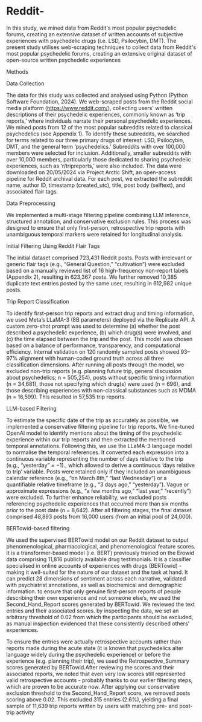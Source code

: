 # Reddit-
In this study, we mined data from Reddit's most popular psychedelic forums, creating an extensive dataset of written accounts of subjective experiences with psychedelic drugs (i.e. LSD, Psilocybin, DMT). 
The present study utilises web-scraping techniques to collect data from Reddit's most popular psychedelic forums, creating an extensive original dataset of open-source written psychedelic experiences

Methods

Data Collection

The data for this study was collected and analysed using Python (Python Software Foundation, 2024). We web-scraped posts from the Reddit social media platform (https://www.reddit.com/), collecting users' written descriptions of their psychedelic experiences, commonly known as ‘trip reports,’ where individuals narrate their personal psychedelic experiences.
We mined posts from 12 of the most popular subreddits related to classical psychedelics (see Appendix 1). To identify these subreddits, we searched for terms related to our three primary drugs of interest: LSD, Psilocybin, DMT, and the general term ‘psychedelics.’ Subreddits with over 100,000 members were selected for inclusion. Additionally, smaller subreddits with over 10,000 members, particularly those dedicated to sharing psychedelic experiences, such as ‘r/tripreports,’ were also included. 
The data were downloaded on 20/05/2024 via Project Arctic Shift, an open-access pipeline for Reddit archival data. For each post, we extracted the subreddit name, author ID, timestamp (created_utc), title, post body (selftext), and associated flair tags.

Data Preprocessing

We implemented a multi-stage filtering pipeline combining LLM inference, structured annotation, and conservative exclusion rules. This process was designed to ensure that only first-person, retrospective trip reports with unambiguous temporal markers were retained for longitudinal analysis.

Initial Filtering Using Reddit Flair Tags

The initial dataset comprised 723,431 Reddit posts. Posts with irrelevant or generic flair tags (e.g., “General Question,” “cultivation”) were excluded based on a manually reviewed list of 16 high-frequency non-report labels (Appendix 2), resulting in 623,367 posts. We further removed 10,385 duplicate text entries posted by the same user, resulting in  612,982 unique posts.

Trip Report Classification

To identify first-person trip reports and extract drug and timing information, we used Meta’s LLaMA-3 (8B parameters) deployed via the Replicate API. A custom zero-shot prompt was used to determine (a) whether the post described a psychedelic experience, (b) which drug(s) were involved, and (c) the time elapsed between the trip and the post. This model was chosen based on a balance of performance, transparency, and computational efficiency. Internal validation on 120 randomly sampled posts showed 93–97% alignment with human-coded ground truth across all three classification dimensions. After running all posts through the model, we excluded non-trip reports (e.g. planning future trip, general discussion about psychedelics; n = 505,254), posts without specific timing information (n = 34,681), those not specifying which drug(s) were used (n = 696), and those describing experiences with non-classical substances such as MDMA (n = 16,599). This resulted in 57,535 trip reports.

LLM-based Filtering

To estimate the specific date of the trip as accurately as possible, we implemented a conservative filtering pipeline for trip reports.  We fine-tuned OpenAI model to identify mentions about the timing of the psychedelic experience within our trip reports and then extracted the mentioned temporal annotations. Following this, we use the LLaMA-3 language model to normalise the temporal references. It converted each expression into a continuous variable representing the number of days relative to the trip (e.g., “yesterday” = −1)., which allowed to derive a continuous ‘days relative to trip’ variable.
Posts were retained only if they included an unambiguous calendar reference (e.g., “on March 8th,” “last Wednesday”) or a quantifiable relative timeframe (e.g., “3 days ago,” “yesterday”). Vague or approximate expressions (e.g., “a few months ago,” “last year,” “recently”) were excluded. To further enhance reliability, we excluded posts referencing psychedelic experiences that occurred more than six months prior to the post date (n = 8,642). After all filtering stages, the final dataset comprised 48,893 posts from 16,000 users (from an initial pool of 24,000).

BERTowid-based filtering

We used the supervised BERTowid model on our Reddit dataset to output phenomenological, pharmacological, and phenomenological feature scores. It is a transformer-based model (i.e. BERT) previously trained on the Erowid data comprising 11,816 publicly available drug testimonials. It is a classifier specialised in online accounts of experiences with drugs (BERTowid) - making it well-suited for the nature of our dataset and the task at hand. It can predict 28 dimensions of sentiment across each narrative, validated with psychiatrist annotations, as well as biochemical and demographic information. 
to ensure that only genuine first-person reports of people describing their own experience and not someone else’s, we used the Second_Hand_Report scores generated by BERTowid. We reviewed the text entries and their associated scores. by inspecting the data, we set an arbitrary threshold of 0.02 from which the participants should be excluded, as manual inspection evidenced that these consistently described others’ experiences. 

To ensure the entries were actually retrospective accounts rather than reports made during the acute state (it is known that psychedelics alter language widely during the psychedelic experience) or before the experience (e.g. planning their trip), we used the Retrospective_Summary scores generated by BERTowid.After reviewing the scores and their associated reports, we noted that even very low scores still represented valid retrospective accounts - probably thanks to our earlier filtering steps, which are proven to be accurate now. 
After applying our conservative exclusion threshold to the Second_Hand_Report score, we removed posts scoring above 0.02. This excluded 315 entries (2.6%), yielding a final sample of 11,639 trip reports written by users with matching pre- and post-trip activity

